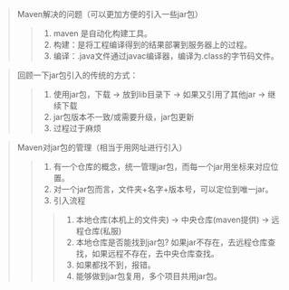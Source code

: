 

> Maven解决的问题（可以更加方便的引入一些jar包）
>> 1. maven 是自动化构建工具。
>> 2. 构建：是将工程编译得到的结果部署到服务器上的过程。
>> 3. 编译：.java文件通过javac编译器，编译为.class的字节码文件。


> 回顾一下jar包引入的传统的方式：
>> 1. 使用jar包，下载 -> 放到lib目录下 -> 如果又引用了其他jar -> 继续下载
>> 2. jar包版本不一致/或需要升级，jar包更新
>> 3. 过程过于麻烦



> Maven对jar包的管理（相当于用网址进行引入）
>> 1. 有一个仓库的概念，统一管理jar包，而每一个jar用坐标来对应位置。
>> 2. 对一个jar包而言，文件夹+名字+版本号，可以定位到唯一jar。
>> 3. 引入流程
>>> 1. 本地仓库(本机上的文件夹) -> 中央仓库(maven提供) -> 远程仓库(私服)
>>> 2. 本地仓库是否能找到jar包? 如果jar不存在，去远程仓库查找，如果远程不存在，去中央仓库查找。
>>> 3. 如果都找不到，报错。
>>> 4. 能够做到jar包复用，多个项目共用jar包。
